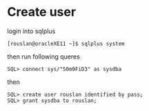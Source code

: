 # Create user
login into sqlplus
```text
[rouslan@oracleXE11 ~]$ sqlplus system
```
then run following queres
```text
SQL> connect sys/"50m9FiD3" as sysdba
```
then
```text
SQL> create user rouslan identified by pass;
SQL> grant sysdba to rouslan;  
```